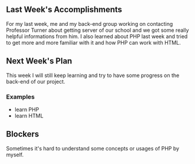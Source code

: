 ## Last Week's Accomplishments
For my last week, me and my back-end group working on contacting Professor Turner about getting server of our school and we
got some really helpful informations from him. I also learned about PHP last week and tried to get more and more familiar with it 
and how PHP can work with HTML. 

 ## Next Week's Plan
 This week I will still keep learning and try to have some progress on the back-end of our project.
 
 ### Examples
- learn PHP
- learn HTML

 ## Blockers
 Sometimes it's hard to understand some concepts or usages of PHP by myself.
 




